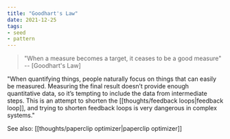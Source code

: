 ```yaml
---
title: "Goodhart's Law"
date: 2021-12-25
tags:
- seed
- pattern
---
```


> "When a measure becomes a target, it ceases to be a good measure" -- [Goodhart's Law]

"When quantifying things, people naturally focus on things that can easily be measured. Measuring the final result doesn’t provide enough quantitative data, so it’s tempting to include the data from intermediate steps. This is an attempt to shorten the [[thoughts/feedback loops|feedback loop]], and trying to shorten feedback loops is very dangerous in complex systems."

See also: [[thoughts/paperclip optimizer|paperclip optimizer]]